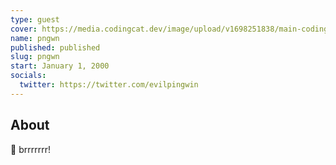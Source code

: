 ```yaml
---
type: guest
cover: https://media.codingcat.dev/image/upload/v1698251838/main-codingcatdev-photo/podcast-guest/b5mz5aTv_400x400.png
name: pngwn
published: published
slug: pngwn
start: January 1, 2000
socials:
  twitter: https://twitter.com/evilpingwin
---
```


## About

🐧 brrrrrrr!
